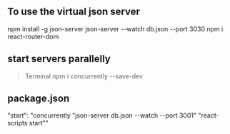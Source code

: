 ## To use the virtual json server
npm install -g json-server
json-server --watch db.json --port 3030
npm i react-router-dom

## start servers parallelly 
> Terminal
npm i concurrently --save-dev

## package.json
"start": "concurrently \"json-server db.json --watch --port 3001\" \"react-scripts start\""
